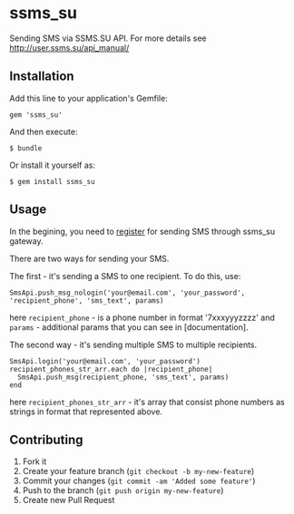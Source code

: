 # ssms_su

Sending SMS via SSMS.SU API. For more details see http://user.ssms.su/api_manual/

## Installation

Add this line to your application's Gemfile:

    gem 'ssms_su'

And then execute:

    $ bundle

Or install it yourself as:

    $ gem install ssms_su

## Usage

In the begining, you need to [register](http://user.ssms.su/) for sending SMS through ssms_su gateway.

There are two ways for sending your SMS.

The first - it's sending a SMS to one recipient. To do this, use:

```
SmsApi.push_msg_nologin('your@email.com', 'your_password', 'recipient_phone', 'sms_text', params)
```

here `recipient_phone` - is a phone number in format '7xxxyyyzzzz' and `params` - additional params that you can see in [documentation].

The second way - it's sending multiple SMS to multiple recipients.

```
SmsApi.login('your@email.com', 'your_password')
recipient_phones_str_arr.each do |recipient_phone|
  SmsApi.push_msg(recipient_phone, 'sms_text', params)
end
```

here `recipient_phones_str_arr` - it's array that consist phone numbers as strings in format that represented above.

## Contributing

1. Fork it
2. Create your feature branch (`git checkout -b my-new-feature`)
3. Commit your changes (`git commit -am 'Added some feature'`)
4. Push to the branch (`git push origin my-new-feature`)
5. Create new Pull Request